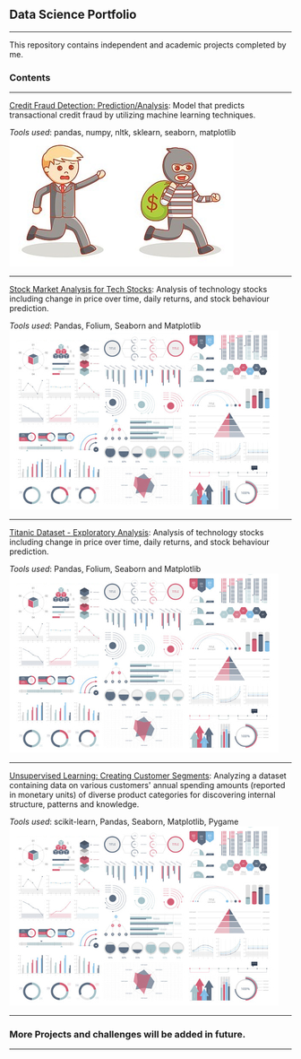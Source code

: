 ## Data Science Portfolio
---

This repository contains independent and academic projects completed by me.

### Contents
---
[Credit Fraud Detection: Prediction/Analysis](https://github.com/JermaineV/JermaineV.github.io/blob/fc48ca331614d97e21ecbb0b9786914bff1364a7/credit_fraud_detection.ipynb.ipynb): Model that predicts transactional credit fraud by utilizing machine learning techniques. 

*Tools used*: pandas, numpy, nltk, sklearn, seaborn, matplotlib
<img src="images/money-bag-thief-eps-vector_csp35493988.jpg?raw=true"/>

---
[Stock Market Analysis for Tech Stocks](/pdf/sample_presentation.pdf): Analysis of technology stocks including change in price over time, daily returns, and stock behaviour prediction.

*Tools used*: Pandas, Folium, Seaborn and Matplotlib
<img src="images/dummy_thumbnail.jpg?raw=true"/>

---
[Titanic Dataset - Exploratory Analysis](http://example.com/): Analysis of technology stocks including change in price over time, daily returns, and stock behaviour prediction.

*Tools used*: Pandas, Folium, Seaborn and Matplotlib
<img src="images/dummy_thumbnail.jpg?raw=true"/>

---
[Unsupervised Learning: Creating Customer Segments](http://example.com/): Analyzing a dataset containing data on various customers' annual spending amounts (reported in monetary units) of diverse product categories for discovering internal structure, patterns and knowledge.

*Tools used*: scikit-learn, Pandas, Seaborn, Matplotlib, Pygame
<img src="images/dummy_thumbnail.jpg?raw=true"/>

---

### More Projects and challenges will be added in future.
---





